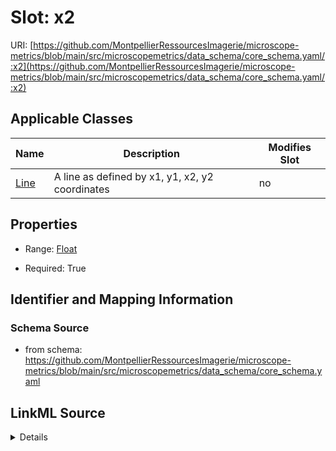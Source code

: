 # Slot: x2

URI: [https://github.com/MontpellierRessourcesImagerie/microscope-metrics/blob/main/src/microscopemetrics/data_schema/core_schema.yaml/:x2](https://github.com/MontpellierRessourcesImagerie/microscope-metrics/blob/main/src/microscopemetrics/data_schema/core_schema.yaml/:x2)



<!-- no inheritance hierarchy -->




## Applicable Classes

| Name | Description | Modifies Slot |
| --- | --- | --- |
[Line](Line.md) | A line as defined by x1, y1, x2, y2 coordinates |  no  |







## Properties

* Range: [Float](Float.md)

* Required: True





## Identifier and Mapping Information







### Schema Source


* from schema: https://github.com/MontpellierRessourcesImagerie/microscope-metrics/blob/main/src/microscopemetrics/data_schema/core_schema.yaml




## LinkML Source

<details>
```yaml
name: x2
from_schema: https://github.com/MontpellierRessourcesImagerie/microscope-metrics/blob/main/src/microscopemetrics/data_schema/core_schema.yaml
rank: 1000
multivalued: false
alias: x2
owner: Line
domain_of:
- Line
range: float
required: true

```
</details>